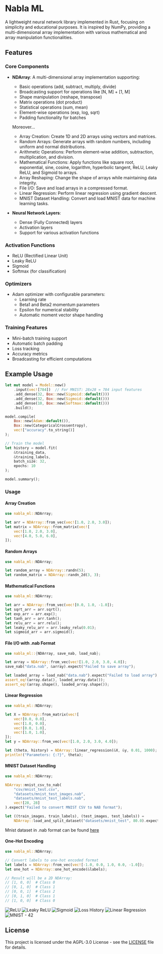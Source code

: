 # Nabla ML

A lightweight neural network library implemented in Rust, focusing on simplicity and educational purposes. It is inspired by NumPy, providing a multi-dimensional array implementation with various mathematical and array manipulation functionalities.

## Features

### Core Components

- **NDArray**: A multi-dimensional array implementation supporting:
  - Basic operations (add, subtract, multiply, divide)
  - Broadcasting support for operations like [N, M] + [1, M]
  - Shape manipulation (reshape, transpose)
  - Matrix operations (dot product)
  - Statistical operations (sum, mean)
  - Element-wise operations (exp, log, sqrt)
  - Padding functionality for batches

  Moreover...
    - Array Creation: Create 1D and 2D arrays using vectors and matrices.
    - Random Arrays: Generate arrays with random numbers, including uniform and normal distributions.
    - Arithmetic Operations: Perform element-wise addition, subtraction, multiplication, and division.
    - Mathematical Functions: Apply functions like square root, exponential, sine, cosine, logarithm, hyperbolic tangent, ReLU, Leaky ReLU, and Sigmoid to arrays.
    - Array Reshaping: Change the shape of arrays while maintaining data integrity.
    - File I/O: Save and load arrays in a compressed format.
    - Linear Regression: Perform linear regression using gradient descent.
    - MNIST Dataset Handling: Convert and load MNIST data for machine learning tasks.


- **Neural Network Layers**:
  - Dense (Fully Connected) layers
  - Activation layers
  - Support for various activation functions

### Activation Functions

- ReLU (Rectified Linear Unit)
- Leaky ReLU
- Sigmoid
- Softmax (for classification)

### Optimizers

- Adam optimizer with configurable parameters:
  - Learning rate
  - Beta1 and Beta2 momentum parameters
  - Epsilon for numerical stability
  - Automatic moment vector shape handling

### Training Features

- Mini-batch training support
- Automatic batch padding
- Loss tracking
- Accuracy metrics
- Broadcasting for efficient computations

## Example Usage

```rust
let mut model = Model::new()
    .input(vec![784])  // For MNIST: 28x28 = 784 input features
    .add_dense(32, Box::new(Sigmoid::default()))
    .add_dense(32, Box::new(Sigmoid::default()))
    .add_dense(10, Box::new(Softmax::default()))
    .build();

model.compile(
    Box::new(Adam::default()), 
    Box::new(CategoricalCrossentropy),
    vec!["accuracy".to_string()]
);

// Train the model
let history = model.fit(
    &training_data, 
    &training_labels, 
    batch_size: 32, 
    epochs: 10
);

model.summary();
```

### Usage

#### Array Creation

```rust
use nabla_ml::NDArray;

let arr = NDArray::from_vec(vec![1.0, 2.0, 3.0]);
let matrix = NDArray::from_matrix(vec![
    vec![1.0, 2.0, 3.0],
    vec![4.0, 5.0, 6.0],
]);
```

#### Random Arrays

```rust
use nabla_ml::NDArray;

let random_array = NDArray::randn(5);
let random_matrix = NDArray::randn_2d(3, 3);
```

#### Mathematical Functions

```rust
use nabla_ml::NDArray;

let arr = NDArray::from_vec(vec![0.0, 1.0, -1.0]);
let sqrt_arr = arr.sqrt();
let exp_arr = arr.exp();
let tanh_arr = arr.tanh();
let relu_arr = arr.relu();
let leaky_relu_arr = arr.leaky_relu(0.01);
let sigmoid_arr = arr.sigmoid();
```

#### File I/O with .nab Format

```rust
use nabla_ml::{NDArray, save_nab, load_nab};

let array = NDArray::from_vec(vec![1.0, 2.0, 3.0, 4.0]);
save_nab("data.nab", &array).expect("Failed to save array");

let loaded_array = load_nab("data.nab").expect("Failed to load array");
assert_eq!(array.data(), loaded_array.data());
assert_eq!(array.shape(), loaded_array.shape());
```

#### Linear Regression

```rust
use nabla_ml::NDArray;

let X = NDArray::from_matrix(vec![
    vec![0.0, 0.0],
    vec![1.0, 0.0],
    vec![0.0, 1.0],
    vec![1.0, 1.0],
]);
let y = NDArray::from_vec(vec![1.0, 2.0, 3.0, 4.0]);

let (theta, history) = NDArray::linear_regression(&X, &y, 0.01, 1000);
println!("Parameters: {:?}", theta);
```

#### MNIST Dataset Handling

```rust
use nabla_ml::NDArray;

NDArray::mnist_csv_to_nab(
    "csv/mnist_test.csv",
    "datasets/mnist_test_images.nab",
    "datasets/mnist_test_labels.nab",
    vec![28, 28]
).expect("Failed to convert MNIST CSV to NAB format");

let ((train_images, train_labels), (test_images, test_labels)) = 
    NDArray::load_and_split_dataset("datasets/mnist_test", 80.0).expect("Failed to load and split dataset");
```

Mnist dataset in .nab format can be found [here](https://github.com/enricozanardo/nabla_datasets/tree/main/mnist)

#### One-Hot Encoding

```rust
use nabla_ml::NDArray;

// Convert labels to one-hot encoded format
let labels = NDArray::from_vec(vec![-1.0, 0.0, 1.0, 0.0, -1.0]);
let one_hot = NDArray::one_hot_encode(&labels);

// Result will be a 2D NDArray:
// [1, 0, 0]  # Class 0
// [0, 1, 0]  # Class 1
// [0, 0, 1]  # Class 2
// [0, 1, 0]  # Class 1
// [1, 0, 0]  # Class 0
```

![ReLU](./docs/relu.png)
![Leaky ReLU](./docs/leaky_relu.png)
![Sigmoid](./docs/sigmoid.png)
![Loss History](./docs/loss_history.png)
![Linear Regression](./docs/regression_plot.png)
![MNIST - 42](./docs/42.png)

## License

This project is licensed under the AGPL-3.0 License - see the [LICENSE](LICENSE) file for details.



